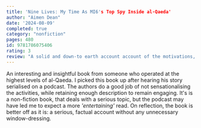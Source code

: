 ```yaml
---
title: 'Nine Lives: My Time As MI6's Top Spy Inside al-Qaeda'
author: "Aimen Dean"
date: '2024-08-09'
completed: true
category: "nonfiction"
pages: 480
id: 9781786075406
rating: 3
review: "A solid and down-to earth account account of the motivations, methods and mechanisms of al-Qaeda."
---
```

An interesting and insightful book from someone who operated at the highest levels of al-Qaeda. I picked this book up after hearing his story serialised on a podcast. The authors do a good job of not sensationalising the activities, while retaining enough description to remain engaging. It's is a non-fiction book, that deals with a serious topic, but the podcast may have led me to expect a more <em>'entertaining'</em> read. On reflection, the book is better off as it is: a serious, factual account without any unnecessary window-dressing.
